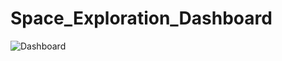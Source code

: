 # Space_Exploration_Dashboard


![Dashboard](https://github.com/user-attachments/assets/2a58ff1f-f90b-4309-88a8-21ef8e473d27)
